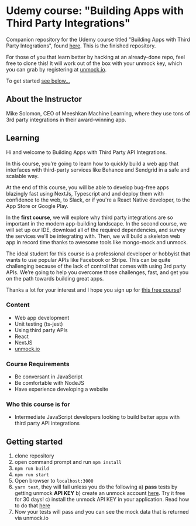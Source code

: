 # Udemy course: "Building Apps with Third Party Integrations" 

Companion repository for the Udemy course titled "Building Apps with Third Party Integrations", found [here](https://www.udemy.com/building-apps-with-third-party-integrations). This is the finished repository.

For those of you that learn better by hacking at an already-done repo, feel free to clone this!  It will work out of the box with your unmock key, which you can grab by registering at [unmock.io](https://www.unmock.io).

To get started [see below...](#Getting)

## About the Instructor
Mike Solomon, CEO of Meeshkan Machine Learning, where they use tons of 3rd party integrations in their award-winning app.

## Learning
Hi and welcome to Building Apps with Third Party API Integrations. 

In this course, you’re going to learn how to quickly build a web app that interfaces with third-party services like Behance and Sendgrid in a safe and scalable way.

At the end of this course, you will be able to develop bug-free apps blazingly fast using NextJs, Typescript and  and deploy them with confidence to the web, to Slack, or if you're a React Native developer, to the App Store or Google Play.

In the **first course**, we will explore why third party integrations are so important in the modern app-building landscape.  In the second course, we will set up our IDE, download all of the required dependencies, and survey the services we'll be integrating with.  Then, we will build a skeleton web app in record time thanks to awesome tools like mongo-mock and unmock.

The ideal student for this course is a professional developer or hobbyist that wants to use popular APIs like Facebook or Stripe.  This can be quite challenging because of the lack of control that comes with using 3rd party APIs.  We’re going to help you overcome those challenges, fast, and get you on the path towards building great apps.

Thanks a lot for your interest and I hope you sign up for [this free course](https://www.udemy.com/building-apps-with-third-party-integrations)!

### Content
- Web app development
- Unit testing (ts-jest)
- Using third party APIs
- React
- NextJS
- [unmock.io](https://www.unmock.io)

### Course Requirements
- Be conversant in JavaScript
- Be comfortable with NodeJS
- Have experience developing a website

### Who this course is for
- Intermediate JavaScript developers looking to build better apps with third party API integrations

## Getting started
1) clone repository
2) open command prompt and run `npm install`
3) `npm run build`
4) `npm run start`
5) Open browser to `localhost:3000`
6) `yarn test`, they will fail unless you do the following
  a) **pass** tests by getting unmock **API KEY**
  b) create an unmock account [here](https://www.unmock.io). Try it free for 30 days!
  c) install the unmock API KEY in your application. Read how to do that [here](https://www.unmock.io/docs#installing)
7) Now your tests will pass and you can see the mock data that is returned via unmock.io
